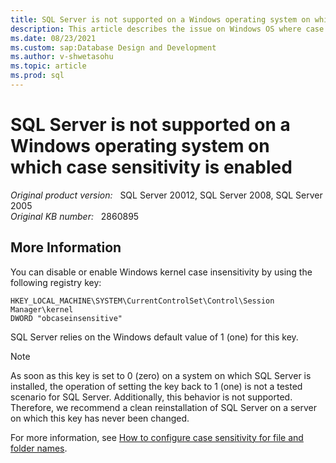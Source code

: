 ```yaml
---
title: SQL Server is not supported on a Windows operating system on which case sensitivity is enabled.
description: This article describes the issue on Windows OS where case sensitivity is enabled.
ms.date: 08/23/2021
ms.custom: sap:Database Design and Development
ms.author: v-shwetasohu 
ms.topic: article
ms.prod: sql 
---
```



# SQL Server is not supported on a Windows operating system on which case sensitivity is enabled

_Original product version:_ &nbsp; SQL Server 20012, SQL Server 2008, SQL Server 2005 \
_Original KB number:_ &nbsp; 2860895

## More Information
You can disable or enable Windows kernel case insensitivity by using the following registry key:

`HKEY_LOCAL_MACHINE\SYSTEM\CurrentControlSet\Control\Session Manager\kernel` \
`DWORD "obcaseinsensitive"`

SQL Server relies on the Windows default value of 1 (one) for this key.

> [!NOTE]
> As soon as this key is set to 0 (zero) on a system on which SQL Server is installed, the operation of setting the key back to 1 (one) is not a tested scenario for SQL Server. Additionally, this behavior is not supported. Therefore, we recommend a clean reinstallation of SQL Server on a server on which this key has never been changed.

For more information, see [How to configure case sensitivity for file and folder names](/previous-versions/windows/it-pro/windows-server-2008-R2-and-2008/cc725747(v=ws.11)).
